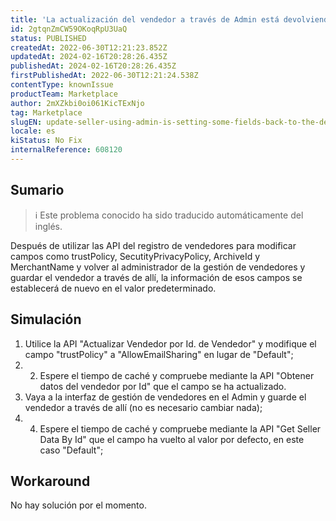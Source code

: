 ```yaml
---
title: 'La actualización del vendedor a través de Admin está devolviendo algunos campos al valor por defecto después de cambiarlo a través de la API'
id: 2gtqnZmCW59OKoqRpU3UaQ
status: PUBLISHED
createdAt: 2022-06-30T12:21:23.852Z
updatedAt: 2024-02-16T20:28:26.435Z
publishedAt: 2024-02-16T20:28:26.435Z
firstPublishedAt: 2022-06-30T12:21:24.538Z
contentType: knownIssue
productTeam: Marketplace
author: 2mXZkbi0oi061KicTExNjo
tag: Marketplace
slugEN: update-seller-using-admin-is-setting-some-fields-back-to-the-default-value-after-changing-it-via-api
locale: es
kiStatus: No Fix
internalReference: 608120
---
```


## Sumario

>ℹ️ Este problema conocido ha sido traducido automáticamente del inglés.



Después de utilizar las API del registro de vendedores para modificar campos como trustPolicy, SecutityPrivacyPolicy, ArchiveId y MerchantName y volver al administrador de la gestión de vendedores y guardar el vendedor a través de allí, la información de esos campos se establecerá de nuevo en el valor predeterminado.



## Simulación



1. Utilice la API "Actualizar Vendedor por Id. de Vendedor" y modifique el campo "trustPolicy" a "AllowEmailSharing" en lugar de "Default";
2. 2. Espere el tiempo de caché y compruebe mediante la API "Obtener datos del vendedor por Id" que el campo se ha actualizado.
3. Vaya a la interfaz de gestión de vendedores en el Admin y guarde el vendedor a través de allí (no es necesario cambiar nada);
4. 4. Espere el tiempo de caché y compruebe mediante la API "Get Seller Data By Id" que el campo ha vuelto al valor por defecto, en este caso "Default";



## Workaround


No hay solución por el momento.


